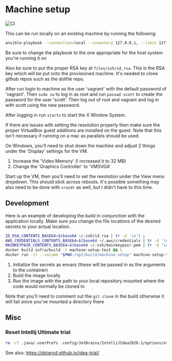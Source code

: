 # Machine setup
![CI](https://github.com/ScottG489/machine-setup/workflows/CI/badge.svg)

This can be run locally on an existing machine by running the following:
```bash
ansible-playbook --connection=local --inventory 127.0.0.1, --limit 127.0.0.1 master-playbook.yml
```
Be sure to change the playbook to the one appropriate for the host system you're running it on

Also be sure to put the proper RSA key at `files/ssh/id_rsa`. This is the RSA key which will be put onto the provisioned machine. It's needed to clone github repos such as the dotfile repo.

After run login to machine as the user 'vagrant' with the default password of 'vagrant'. Then `sudo su` to log in as root and run `passwd scott` to create the password for the user 'scott'. Then log out of root and vagrant and log in with scott using the new password.

After logging in run `startx` to start the X Window System.

If there are issues with setting the resolution properly then make sure the proper VirtualBox guest additions are installed on the guest. Note that this isn't necessary if running on a mac as parallels should be used.

On Windows, you'll need to shut down the machine and adjust 2 things under the 'Display' settings for the VM.
1. Increase the 'Video Memory' (I increased it to 32 MB)
2. Change the 'Graphics Controller' to 'VMSVGA'

Start up the VM, then you'll need to set the resolution under the View menu dropdown. This should stick across reboots. It's possible something may also need to be done with `xrandr` as well, but I didn't have to this time.

## Development
Here is an example of developing the build in conjunction with the application locally.
Make sure you change the file locations of the desired secrets to your actual location.

```bash
ID_RSA_CONTENTS_BASE64=$(base64 ~/.ssh/id_rsa | tr -d '\n') ;
AWS_CREDENTIALS_CONTENTS_BASE64=$(base64 ~/.aws/credentials | tr -d '\n') ;
MAINKEYPAIR_CONTENTS_BASE64=$(base64 ~/.ssh/mainkeypair.pem | tr -d '\n') ;
docker build infra/build -t machine-setup-test && \
docker run -it --volume "$PWD:/opt/build/machine-setup" machine-setup-test '{"ID_RSA": "'"$ID_RSA_CONTENTS_BASE64"'", "AWS_CREDENTIALS": "'"$AWS_CREDENTIALS_CONTENTS_BASE64"'", "MAIN_KEY_PAIR": "'"$MAINKEYPAIR_CONTENTS_BASE64"'"}'
```

1. Initialize the secrets as envars (these will be passed in as the arguments to the container)
2. Build the image locally
3. Run the image with the path to your local repository mounted where the code would normally be cloned to

Note that you'll need to comment out the `git clone` in the build otherwise it will fail since you've mounted a directory there

## Misc
### Reset Intellij Ultimate trial
```bash
rm -rf .java/.userPrefs .config/JetBrains/IntelliJIdea2020.1/options/other.xml .config/JetBrains/IntelliJIdea2020.1/eval/*
```
See also: https://dstarod.github.io/idea-trial/
